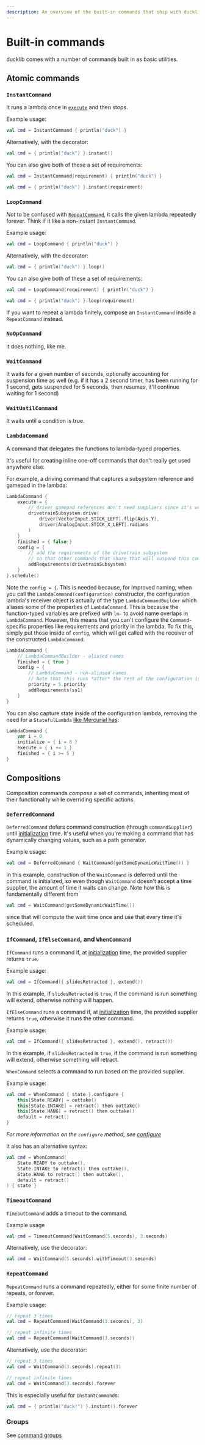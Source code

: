 ```yaml
---
description: An overview of the built-in commands that ship with ducklib, with usage examples
---
```


# Built-in commands

ducklib comes with a number of commands built in as basic utilities.

## Atomic commands

### `InstantCommand`

It runs a lambda once in [`execute`](/commands/index.md#execute) and then stops.

Example usage:

```kotlin
val cmd = InstantCommand { println("duck") }
```

Alternatively, with the decorator:

```kotlin
val cmd = { println("duck") }.instant()
```

You can also give both of these a set of requirements:

```kotlin
val cmd = InstantCommand(requirement) { println("duck") }
```

```kotlin
val cmd = { println("duck") }.instant(requirement)
```

### `LoopCommand`

*Not* to be confused with [`RepeatCommand`](#repeatcommand),
it calls the given lambda repeatedly forever.
Think if it like a non-instant `InstantCommand`.

Example usage:

```kotlin
val cmd = LoopCommand { println("duck") }
```

Alternatively, with the decorator:

```kotlin
val cmd = { println("duck") }.loop()
```

You can also give both of these a set of requirements:

```kotlin
val cmd = LoopCommand(requirement) { println("duck") }
```

```kotlin
val cmd = { println("duck") }.loop(requirement)
```

If you want to repeat a lambda finitely, compose an `InstantCommand` inside a `RepeatCommand` instead.

### `NoOpCommand`

it does nothing, like me.

### `WaitCommand`

It waits for a given number of seconds,
optionally accounting for suspension time as well
(e.g. if it has a 2 second timer,
has been running for 1 second,
gets suspended for 5 seconds,
then resumes,
it'll continue waiting for 1 second)

### `WaitUntilCommand`

It waits until a condition is true.

### `LambdaCommand`

A command that delegates the functions to lambda-typed properties.

It's useful for creating inline one-off commands that don't really get used anywhere else.

For example, a driving command that captures a subsystem reference and gamepad in the lambda:

```kotlin
LambdaCommand {
    execute = {
        // driver gamepad references don't need suppliers since it's wrapped in a lambda
        drivetrainSubsystem.drive(
            driver[VectorInput.STICK_LEFT].flip(Axis.Y),
            driver[AnalogInput.STICK_X_LEFT].radians
        )
    }
    finished = { false }
    config = {
        // add the requirements of the drivetrain subsystem
        // so that other commands that share that will suspend this command
        addRequirements(drivetrainSubsystem)
    }
}.schedule()
```

Note the `config = {`.
This is needed because,
for improved naming,
when you call the `LambdaCommand(configuration)` constructor,
the configuration lambda's receiver object is actually of the type `LambdaCommandBuilder` which aliases some of the properties of `LambdaCommand`.
This is because the function-typed variables are prefixed with `lm-` to avoid name overlaps in `LambdaCommand`.
However, this means that you can't configure the `Command`-specific properties like requirements and priority in the lambda.
To fix this, simply put those inside of `config`,
which will get called with the receiver of the constructed `LambdaCommand`:

```kotlin
LambdaCommand {
    // LambdaCommandBuilder - aliased names
    finished = { true }
    config = {
        // LambdaCommand - non-aliased names.
        // Note that this runs *after* the rest of the configuration is copied over.
        priority = 5.priority
        addRequirements(ss1)
    }
}
```

You can also capture state inside of the configuration lambda,
removing the need for a `StatefulLambda` [like Mercurial has](https://docs.dairy.foundation/Mercurial/commands/lambda):

```kotlin
LambdaCommand {
    var i = 0
    initialize = { i = 0 }
    execute = { i += 1 }
    finished = { i >= 5 }
}
```

## Compositions
Composition commands *compose* a set of commands,
inheriting most of their functionality while overriding specific actions.

### `DeferredCommand`
`DeferredCommand` defers command construction (through `commandSupplier`) until [initialization](/commands/index.md#initialize) time.
It's useful when you're making a command that has dynamically changing values,
such as a path generator.

Example usage:
```kotlin
val cmd = DeferredCommand { WaitCommand(getSomeDynamicWaitTime()) }
```
In this example,
construction of the `WaitCommand` is deferred until the command is initialized,
so even though `WaitCommand` doesn't accept a time supplier,
the amount of time it waits can change.
Note how this is fundamentally different from
```kotlin
val cmd = WaitCommand(getSomeDynamicWaitTime())
```
since that will compute the wait time once and use that every time it's scheduled.

### `IfCommand`, `IfElseCommand`, and `WhenCommand`
`IfCommand` runs a command if,
at [initialization](/commands/index.md#initialize) time,
the provided supplier returns `true`.

Example usage:
```kotlin
val cmd = IfCommand({ slidesRetracted }, extend())
```
In this example,
if `slidesRetracted` is `true`,
if the command is run something will extend,
otherwise nothing will happen.

`IfElseCommand` runs a command if,
at [initialization](/commands/index.md#initialize) time,
the provided supplier returns `true`,
otherwise it runs the other command.

Example usage:
```kotlin
val cmd = IfCommand({ slidesRetracted }, extend(), retract())
```
In this example,
if `slidesRetracted` is `true`,
if the command is run something will extend,
otherwise something will retract.

`WhenCommand` selects a command to run based on the provided supplier.

Example usage:
```kotlin
val cmd = WhenCommand { state }.configure {
    this[State.READY] = outtake()
    this[State.INTAKE] = retract() then outtake()
    this[State.HANG] = retract() then outtake()
    default = retract()
}
```
*For more information on the `configure` method, see [configure](/commands/index.md#configuration)*

It also has an alternative syntax:

```kotlin
val cmd = WhenCommand(
    State.READY to outtake(),
    State.INTAKE to retract() then outtake(),
    State.HANG to retract() then outtake(),
    default = retract()
) { state }
```

### `TimeoutCommand`

`TimeoutCommand` adds a timeout to the command.

Example usage

```kotlin
val cmd = TimeoutCommand(WaitCommand(5.seconds), 3.seconds)
```

Alternatively, use the decorator:

```kotlin
val cmd = WaitCommand(5.seconds).withTimeout(3.seconds)
```

### `RepeatCommand`

`RepeatCommand` runs a command repeatedly,
either for some finite number of repeats,
or forever.

Example usage:

```kotlin
// repeat 3 times
val cmd = RepeatCommand(WaitCommand(3.seconds), 3)
```

```kotlin
// repeat infinite times
val cmd = RepeatCommand(WaitCommand(3.seconds))
```

Alternatively, use the decorator:

```kotlin
// repeat 3 times
val cmd = WaitCommand(3.seconds).repeat(3)
```

```kotlin
// repeat infinite times
val cmd = WaitCommand(3.seconds).forever
```

This is especially useful for `InstantCommand`s:

```kotlin
val cmd = { println("duck!") }.instant().forever
```

### Groups
See [command groups](groups.md)

